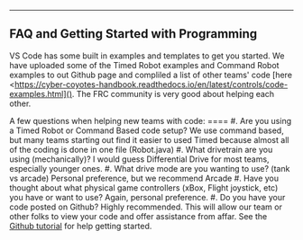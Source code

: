   ------------------------------------------
  FAQ and Getting Started with Programming
  ------------------------------------------

VS Code has some built in examples and templates to get you started. We
have uploaded some of the Timed Robot examples and Command Robot
examples to out Github page and compliled a list of other teams\' code
[here
\<https://cyber-coyotes-handbook.readthedocs.io/en/latest/controls/code-examples.html]().
The FRC community is very good about helping each other.

A few questions when helping new teams with code: ==== #. Are you using
a Timed Robot or Command Based code setup? We use command based, but
many teams starting out find it easier to used Timed because almost all
of the coding is done in one file (Robot.java) #. What drivetrain are
you using (mechanically)? I would guess Differential Drive for most
teams, especially younger ones. #. What drive mode are you wanting to
use? (tank vs arcade) Personal preference, but we recommend Arcade #.
Have you thought about what physical game controllers (xBox, Flight
joystick, etc) you have or want to use? Again, personal preference. #.
Do you have your code posted on Github? Highly recommended. This will
allow our team or other folks to view your code and offer assistance
from affar. See the [Github
tutorial](https://docs.github.com/en/get-started/quickstart/hello-world)
for help getting started.

